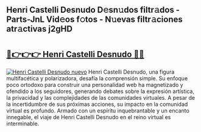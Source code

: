 ## Henri Castelli Desnudo D𝚎sn𝚞dos filtr𝚊dos - Parts-JnL Vid𝚎os f𝚘tos - N𝚞evas filtr𝚊ciones atr𝚊ctivas j2gHD

# <h2><a href="http://mb8051.tromn.icu/?c=Henri+Castelli+Desnudo">🔗👉👉👉 Henri Castelli Desnudo 🔗🔗</a></h2>

[![Henri Castelli Desnudo nuevo](https://i.imgur.com/pEAQMta.gif)](http://mb8051.tromn.icu/?c=Henri+Castelli+Desnudo)
Henri Castelli Desnudo, una figura multifacética y polarizadora, desafía la comprensión simple. Su enfoque poco ortodoxo para construir una personalidad web ha magnetizado y ofendido a los seguidores, generando debates sobre la expresión artística, la privacidad y las complejidades de las comunidades virtuales. A pesar de la incertidumbre de sus próximas acciones, su impacto en la comunidad virtual es profundo. Armado con un espíritu inquebrantable y un encanto innegable, el viaje de Henri Castelli Desnudo en el reino virtual es interminable.
